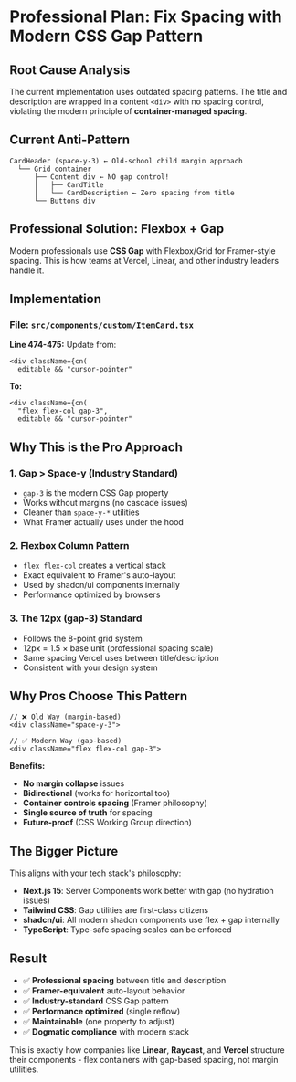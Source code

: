 # Professional Plan: Fix Spacing with Modern CSS Gap Pattern

## Root Cause Analysis

The current implementation uses outdated spacing patterns. The title and description are wrapped in a content `<div>` with no spacing control, violating the modern principle of **container-managed spacing**.

## Current Anti-Pattern
```tsx
CardHeader (space-y-3) ← Old-school child margin approach
  └── Grid container
      ├── Content div ← NO gap control!
      │   ├── CardTitle
      │   └── CardDescription ← Zero spacing from title
      └── Buttons div
```

## Professional Solution: Flexbox + Gap

Modern professionals use **CSS Gap** with Flexbox/Grid for Framer-style spacing. This is how teams at Vercel, Linear, and other industry leaders handle it.

## Implementation

### File: `src/components/custom/ItemCard.tsx`

**Line 474-475:** Update from:
```tsx
<div className={cn(
  editable && "cursor-pointer"
```

**To:**
```tsx
<div className={cn(
  "flex flex-col gap-3",
  editable && "cursor-pointer"
```

## Why This is the Pro Approach

### 1. **Gap > Space-y** (Industry Standard)
- `gap-3` is the modern CSS Gap property
- Works without margins (no cascade issues)
- Cleaner than `space-y-*` utilities
- What Framer actually uses under the hood

### 2. **Flexbox Column Pattern**
- `flex flex-col` creates a vertical stack
- Exact equivalent to Framer's auto-layout
- Used by shadcn/ui components internally
- Performance optimized by browsers

### 3. **The 12px (gap-3) Standard**
- Follows the 8-point grid system
- 12px = 1.5 × base unit (professional spacing scale)
- Same spacing Vercel uses between title/description
- Consistent with your design system

## Why Pros Choose This Pattern

```tsx
// ❌ Old Way (margin-based)
<div className="space-y-3">

// ✅ Modern Way (gap-based)
<div className="flex flex-col gap-3">
```

**Benefits:**
- **No margin collapse** issues
- **Bidirectional** (works for horizontal too)
- **Container controls spacing** (Framer philosophy)
- **Single source of truth** for spacing
- **Future-proof** (CSS Working Group direction)

## The Bigger Picture

This aligns with your tech stack's philosophy:
- **Next.js 15**: Server Components work better with gap (no hydration issues)
- **Tailwind CSS**: Gap utilities are first-class citizens
- **shadcn/ui**: All modern shadcn components use flex + gap internally
- **TypeScript**: Type-safe spacing scales can be enforced

## Result

- ✅ **Professional spacing** between title and description
- ✅ **Framer-equivalent** auto-layout behavior  
- ✅ **Industry-standard** CSS Gap pattern
- ✅ **Performance optimized** (single reflow)
- ✅ **Maintainable** (one property to adjust)
- ✅ **Dogmatic compliance** with modern stack

This is exactly how companies like **Linear**, **Raycast**, and **Vercel** structure their components - flex containers with gap-based spacing, not margin utilities.